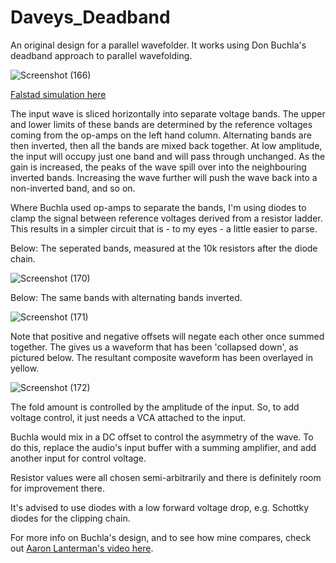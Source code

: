 # Daveys_Deadband


An original design for a parallel wavefolder. It works using Don Buchla's deadband approach to parallel wavefolding.

![Screenshot (166)](https://github.com/user-attachments/assets/f6ca13f9-88ce-4b33-990b-c5e26f4059dd)

[Falstad simulation here](https://www.falstad.com/circuit/circuitjs.html?ctz=CQAgjCAMB0l3BWEBmAHAJmgdgGzoRmACzICcpkORICkNIJNApgLRhgBQAhjbuKehBZI1MAJCpwSNkjDx4DaOXK14RZaSSz5kbrxwoRQo8iOSw0i+B11k0BFjBl0qB+uUp7joi4fFfOAiiOnoOBkRgBsLUEQbmlto6IJj+qMh+RO7kOMjJ0KkZvt4QcvKhfAguxtSVkvEgMtZJMN7oWK7eGo5Q2AWtHWDoJSE8YSBUdNHjRHT1jaXyDS3+7RkapEu9PgPbGU3w5VGV1ULHc1YLCiwp2+neWaSS1-m7-Rm5l7qjfKhUJ7-Uc6JRYsOx+ZwdB5BBpgt5wyAfEb6ECkPhTVFxKQNC42BpEJTKVRwKENYFwDgAd2R5EERFQdBpUEpyNQ9IYbNZdF0VLGuEkdMmOEk3ORgXCbLFTJ5FUy7LoQWoIrGJFpbJVUuRyHQdAFKG1GrG2v5bKNTIATnLkpBjbZ9XRLhwLbqtTq1VqoPtdE63ar5bL7WVvX6YhKEAYAwcg+Mw5a+R6HVG47rOfHA5aU7rGRHyQAlS2mmZ0U1chjyj1c+wcPO60G0uAwwT2q30EswBBVy2Mwso8Qlmak8s9ds8QZ0mjiJwVcRAz31lgweTpHDKSAIASoUhEBAQbPki2kHBF-tyfvofu7x0ow8oY4n2zHC-769EP53hh-R9X+V8N9jT8HughXMERANZVNIy-CR6zfekSwdKl0T4ACUT4EUpgBSCMLQowsGOZDcMbZkpgmSCSOwmoqmQ2oNSmWJILo8jDGoZDTEVIijDEQRkM4pkABNINYyCzyLEBeKYAAzLgAFcABsABcOH45DhMgnjBDEyTZIUpTr3SLjdKMdSJOk+TFPoyIBOOIzNNMnSdT+ZC6OskztMg6jHL+ZytLMqikOvaivNs0j+18gxAtc5CgOCkSNJcnzrwI0iwPC+LZnrfCrNE4zvLsiQHOvWDkiymyIuvUhBkwzziri3KMUg8rBBShDUGoFT2moPSaJam9BHa982OamI-j6v8iO6tgom6lS0O63luqimbqCivrCsWqDJm6hrzXqiq3y2z9R0kbdBEnAxjvA8kqUOmhdrPI7UOZU6bpO5Ap0IgBzcA7vGa0vrHHAsEbDViDAtcTrDI7e1CcQJvGMDYZnT46BYfEwm3cqtXICwiCwPEvDFOlHjADBUCwXHPmZMGG3HQQWA-SmYb+KK6YGuGniZ+GLJFZmLL62GlR-Cof39SnheoKZiFZiXZQlqHpTC0G+HwcNRbCmMpmVmjDPVkwjAF8J6zGZAhQNPhjckKZza1jqTdornVee5FdX12MjGd9iQ0mIxqJdvAaje02zvEKYqcYqniPPB2sGN5EphdqYE71j2TgTh8HZa+64nt+WJF5sxs-+PPAXpnPQpRKoXfXE4q8YqvEJVq7IEB5Jjyb2kS+sfsX2CZvu+BkC2esZuFsetvB7kXuO723ax-20fm62ifBBHxv+069h9U6kUN-vE7Bm-BvwH35Ffwe1e0vtY-Vseq-oOP0arvvn9vtGi0nqpkHIaB+DwCwcRD3MK4AwACmSfQsCbP2UgIFgS5I9ZcZ0qiRAPD9YUj0IY0EQeg0Ol5wFHUQfAjBwopBlBHOgkBSDgG-URriecsB5CDGEAgY2f9kCvTAIDaEu5dDsM9tTBUepwCeh6IgEA4kAD2Ml+JcAALZiKkgAOwUp9TM4p7QVwNP6Gm5ZLzOl9FeC689GrHjpJIaaj0TFaM-i3WB59rFDyMbAi0fUVLKXPPsS8fVOosQfO4px3U+4eUVL4oQs0-IHwMX4paYFIowOCStdKBV6zZg8ZtCqyF9rBIoSg3+-9frJIAPLgCAdksQMcQGwLES3aYKAGDpBqD0HcNSzwemacgDglS8DVLoAADwAMbsAqkgGAJRf6CKBoBQQuQFxDI9O6ESJZ3RTNgDM2wjTxkoAgEs1cg5TAtJ2bYYRKzkgbHmS0jYWyjnqPWVUC5g42h7JLPc25cFIDnMOYOJwjyPm7Oee0o+gEgkkGhHIBpRU962A4EAA)

The input wave is sliced horizontally into separate voltage bands.
The upper and lower limits of these bands are determined by the reference voltages coming from the op-amps on the left hand column.
Alternating bands are then inverted, then all the bands are mixed back together.
At low amplitude, the input will occupy just one band and will pass through unchanged.
As the gain is increased, the peaks of the wave spill over into the neighbouring inverted bands.
Increasing the wave further will push the wave back into a non-inverted band, and so on.

Where Buchla used op-amps to separate the bands, I'm using diodes to clamp the signal between reference voltages derived from a resistor ladder.
This results in a simpler circuit that is - to my eyes - a little easier to parse.


Below: The seperated bands, measured at the 10k resistors after the diode chain.

![Screenshot (170)](https://github.com/user-attachments/assets/910cda5a-5d79-4871-9270-1e015568426b)


Below: The same bands with alternating bands inverted.

![Screenshot (171)](https://github.com/user-attachments/assets/7c63b4b7-cee6-4831-8ee4-62eae532ef7b)

Note that positive and negative offsets will negate each other once summed together.
The gives us a waveform that has been 'collapsed down', as pictured below. The resultant composite waveform has been overlayed in yellow.

![Screenshot (172)](https://github.com/user-attachments/assets/df1beb70-c474-4439-95be-c61b2aa229eb)


The fold amount is controlled by the amplitude of the input. So, to add voltage control, it just needs a VCA attached to the input.

Buchla would mix in a DC offset to control the asymmetry of the wave. 
To do this, replace the audio's input buffer with a summing amplifier, and add another input for control voltage.

Resistor values were all chosen semi-arbitrarily and there is definitely room for improvement there.

It's advised to use diodes with a low forward voltage drop, e.g. Schottky diodes for the clipping chain.

For more info on Buchla's design, and to see how mine compares, check out [Aaron Lanterman's video here](https://www.youtube.com/watch?v=Yd3hxfaPqPA).
